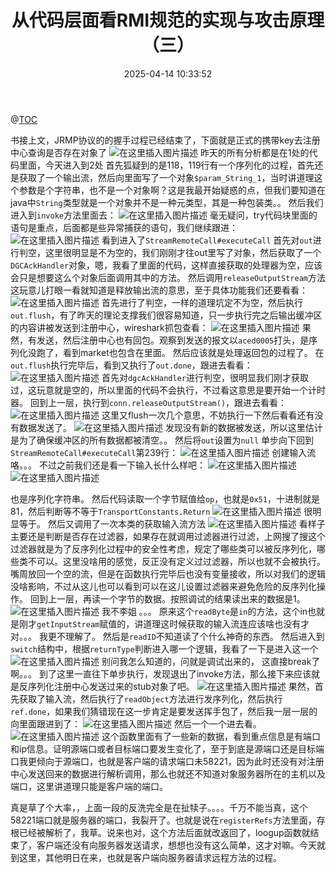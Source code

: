 ﻿---
title: 从代码层面看RMI规范的实现与攻击原理（三）
date: 2025-04-14 10:33:52
tags:
- RMI
- 代码审计
categories:
  - [漏洞分析]
  - [代码审计]
description: 本文介绍了 从代码层面看RMI规范的实现与攻击原理
---

@[TOC](从代码层面看RMI规范的实现与攻击原理（三）)

书接上文，JRMP协议的的握手过程已经结束了，下面就是正式的携带key去注册中心查询是否存在对象了
![在这里插入图片描述](https://i-blog.csdnimg.cn/blog_migrate/f491fd63defa7f9645b0bcf86b96af5c.png)
昨天的所有分析都是在1处的代码里面，今天进入到2处
首先狐疑到的是118，119行有一个序列化的过程，首先还是获取了一个输出流，然后向里面写了一个对象`$param_String_1`，当时讲道理这个参数是个字符串，也不是一个对象啊？这是我最开始疑惑的点，但我们要知道在java中`String`类型就是一个对象并不是一种元类型，其是一种包装类。。
然后我们进入到`invoke`方法里面去：
![在这里插入图片描述](https://i-blog.csdnimg.cn/blog_migrate/aabcd8f6377850df6273f5685c1385bb.png)
毫无疑问，try代码块里面的语句是重点，后面都是些异常捕获的语句，我们继续跟进：
![在这里插入图片描述](https://i-blog.csdnimg.cn/blog_migrate/660c3aea8f9ee02f426fa40f9b0ae3b4.png)
看到进入了`StreamRemoteCall#executeCall`
首先对`out`进行判空，这里很明显是不为空的，我们刚刚才往out里写了对象，然后获取了一个`DGCAckHandler`对象，嗯，我看了里面的代码，这样直接获取的处理器为空，应该会只是想要这么个对象后面调用其中的方法。
然后调用`releaseOutputStream`方法这玩意儿打眼一看就知道是释放输出流的意思，至于具体功能我们还要看看：
![在这里插入图片描述](https://i-blog.csdnimg.cn/blog_migrate/c498017c916e88b689e44015854513e2.png)
首先进行了判空，一样的道理坑定不为空，然后执行`out.flush`，有了昨天的理论支撑我们很容易知道，只一步执行完之后输出缓冲区的内容讲被发送到注册中心，wireshark抓包查看：
![在这里插入图片描述](https://i-blog.csdnimg.cn/blog_migrate/8461be7ed4b0e86f3249fc21f3388120.png)
果然，有发送，然后注册中心也有回包。观察到发送的报文以`aced0005`打头，是序列化没跑了，看到market也包含在里面。
然后应该就是处理返回包的过程了。
在`out.flush`执行完毕后，看到又执行了`out.done`，跟进去看看：
![在这里插入图片描述](https://i-blog.csdnimg.cn/blog_migrate/a91e3d69bc923f3b36ca5561e8c744bc.png)
首先对`dgcAckHandler`进行判空，很明显我们刚才获取过，这玩意就是空的，所以里面的代码不会执行，不过看这意思是要开始一个计时器。
回到上一层，执行到`conn.releaseOutputStream()`，跟进去看看：
![在这里插入图片描述](https://i-blog.csdnimg.cn/blog_migrate/8c65541c45e15e2bd2e16a53f1d4060d.png)
这里又flush一次几个意思，不妨执行一下然后看看还有没有数据发送了。
![在这里插入图片描述](https://i-blog.csdnimg.cn/blog_migrate/3cb76b3bd1a6e7840fc51714fcca6bbb.png)
发现没有新的数据被发送，所以这里估计是为了确保缓冲区的所有数据都被清空。。
然后将`out`设置为`null`
单步向下回到`StreamRemoteCall#executeCall`第239行：
![在这里插入图片描述](https://i-blog.csdnimg.cn/blog_migrate/c77d25df5f97087bbcfcdedc39074e1d.png)
创建输入流咯。。。
不过之前我们还是看一下输入长什么样吧：
![在这里插入图片描述](https://i-blog.csdnimg.cn/blog_migrate/fa936111a545337626fa373d8f5a931d.png)
![在这里插入图片描述](https://i-blog.csdnimg.cn/blog_migrate/81515327f8a1b7cf48c4ae15c37aaf52.png)

也是序列化字符串。
然后代码读取一个字节赋值给`op`，也就是`0x51`，十进制就是81，然后判断等不等于`TransportConstants.Return`
![在这里插入图片描述](https://i-blog.csdnimg.cn/blog_migrate/d9b5450c22355093c7599c7b4a4f05d1.png)
很明显等于。
然后又调用了一次本类的获取输入流方法
![在这里插入图片描述](https://i-blog.csdnimg.cn/blog_migrate/db1b686461ad7e0fb2e9e19585254ee4.png)
看样子主要还是判断是否存在过滤器，如果存在就调用过滤器进行过滤，上网搜了搜这个过滤器就是为了反序列化过程中的安全性考虑，规定了哪些类可以被反序列化，哪些类不可以。这里没啥用的感觉，反正没有定义过过滤器，所以也就不会被执行。嘴周放回一个空的流，但是在函数执行完毕后也没有变量接收，所以对我们的逻辑没啥影响，不过从这儿也可以看到可以在这儿设置过滤器来避免危险的反序列化操作。
回到上一层，再读一个字节的数据。按照调试的结果读出来的数据是1。
![在这里插入图片描述](https://i-blog.csdnimg.cn/blog_migrate/182e6bef6f9f7bc2de4d079086301303.png)
我不李姐
。。。
原来这个`readByte`是`in`的方法，这个in也就是刚才`getInputStream`赋值的，讲道理这时候获取的输入流连应该啥也没有才对。。。
我更不理解了。
然后是`readID`不知道读了个什么神奇的东西。
然后进入到`switch`结构中，根据`returnType`判断进入哪一个逻辑，我看了一下是进入这一个
![在这里插入图片描述](https://i-blog.csdnimg.cn/blog_migrate/143624325c6d29e5d53fdb6f55cfb667.png)
别问我怎么知道的，问就是调试出来的，
这直接break了啊。。。
到了这里一直往下单步执行，发现退出了invoke方法，那么接下来应该就是反序列化注册中心发送过来的stub对象了吧。
![在这里插入图片描述](https://i-blog.csdnimg.cn/blog_migrate/36f47cd82c6de1c8ad06791a21335421.png)
果然，首先获取了输入流，然后执行了`readObject`方法进行发序列化，然后执行`ref.done`，如果我们猜错现在这一步肯定是要发送挥手包了，然后我一层一层的向里面跟进到了：
![在这里插入图片描述](https://i-blog.csdnimg.cn/blog_migrate/9a3a63e3011ba0be67c80407a5b15e59.png)
然后一个一个进去看。
![在这里插入图片描述](https://i-blog.csdnimg.cn/blog_migrate/4cf7c9fa99a559f157c80e829b58c7af.png)
这个函数里面有了一些新的数据，看到重点信息是有端口和ip信息。证明源端口或者目标端口要发生变化了，至于到底是源端口还是目标端口我更倾向于源端口，也就是客户端的请求端口未58221，因为此时还没有对注册中心发送回来的数据进行解析调用，那么也就还不知道对象服务器所在的主机以及端口，这里讲道理只能是客户端的端口。

真是草了个大率，，上面一段的反洗完全是在扯犊子。。。。千万不能当真，这个58221端口就是服务器的端口，我裂开了。也就是说在`registerRefs`方法里面，存根已经被解析了，我草。说来也对，这个方法后面就改返回了，loogup函数就结束了，客户端还没有向服务器发送请求，想想也没有这么简单，这才对嘛。今天就到这里，其他明日在来，也就是客户端向服务器请求远程方法的过程。




